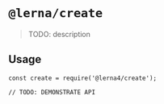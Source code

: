 # `@lerna/create`

> TODO: description

## Usage

```
const create = require('@lerna4/create');

// TODO: DEMONSTRATE API
```
